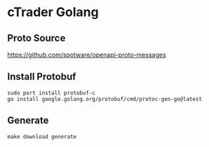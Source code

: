 # cTrader Golang

## Proto Source

https://github.com/spotware/openapi-proto-messages

## Install Protobuf

```
sudo port install protobuf-c
go install google.golang.org/protobuf/cmd/protoc-gen-go@latest
```

## Generate

```
make download generate 
```
